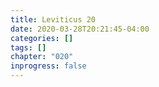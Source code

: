 ```yaml
---
title: Leviticus 20
date: 2020-03-28T20:21:45-04:00
categories: []
tags: []
chapter: "020"
inprogress: false
---
```


